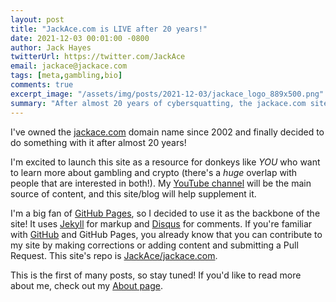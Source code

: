 ```yaml
---
layout: post
title: "JackAce.com is LIVE after 20 years!"
date: 2021-12-03 00:01:00 -0800
author: Jack Hayes
twitterUrl: https://twitter.com/JackAce
email: jackace@jackace.com
tags: [meta,gambling,bio]
comments: true
excerpt_image: "/assets/img/posts/2021-12-03/jackace_logo_889x500.png"
summary: "After almost 20 years of cybersquatting, the jackace.com site is LIVE! I'm proud to provide the interweb a destination for honest analysis on gambling and crypto."
---
```


I've owned the [jackace.com](https://jackace.com) domain name since 2002 and finally decided to do something with it after almost 20 years!

I'm excited to launch this site as a resource for donkeys like *YOU* who want to learn more about gambling and crypto (there's a *huge* overlap
with people that are interested in both!). My [YouTube channel](https://www.youtube.com/channel/UCINg22R9y7_qrYXH1zWwIVQ) will be the main
source of content, and this site/blog will help supplement it.

I'm a big fan of [GitHub Pages](https://pages.github.com/), so I decided to use it as the backbone of the site! It uses
[Jekyll](https://jekyllrb.com/) for markup and [Disqus](https://disqus.com/) for comments. If you're familiar with [GitHub](https://github.com)
and GitHub Pages, you already know that you can contribute to my site by making corrections or adding content and submitting a Pull Request.
This site's repo is [JackAce/jackace.com](https://github.com/JackAce/jackace.com).

This is the first of many posts, so stay tuned! If you'd like to read more about me, check out my [About page](/about).
